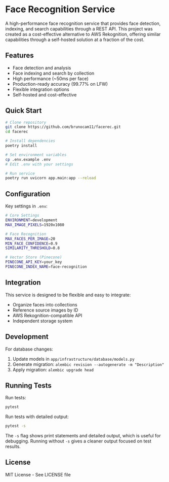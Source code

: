 # Face Recognition Service

A high-performance face recognition service that provides face detection, indexing, and search capabilities through a REST API. This project was created as a cost-effective alternative to AWS Rekognition, offering similar capabilities through a self-hosted solution at a fraction of the cost.

## Features

- Face detection and analysis
- Face indexing and search by collection
- High performance (~50ms per face)
- Production-ready accuracy (99.77% on LFW)
- Flexible integration options
- Self-hosted and cost-effective

## Quick Start

```bash
# Clone repository
git clone https://github.com/brunocam11/facerec.git
cd facerec

# Install dependencies
poetry install

# Set environment variables
cp .env.example .env
# Edit .env with your settings

# Run service
poetry run uvicorn app.main:app --reload
```

## Configuration

Key settings in `.env`:
```bash
# Core Settings
ENVIRONMENT=development
MAX_IMAGE_PIXELS=1920x1080

# Face Recognition
MAX_FACES_PER_IMAGE=20
MIN_FACE_CONFIDENCE=0.9
SIMILARITY_THRESHOLD=0.8

# Vector Store (Pinecone)
PINECONE_API_KEY=your_key
PINECONE_INDEX_NAME=face-recognition
```

## Integration

This service is designed to be flexible and easy to integrate:

- Organize faces into collections
- Reference source images by ID
- AWS Rekognition-compatible API
- Independent storage system

## Development

For database changes:
1. Update models in `app/infrastructure/database/models.py`
2. Generate migration: `alembic revision --autogenerate -m "Description"`
3. Apply migration: `alembic upgrade head`

## Running Tests

Run tests:
```bash
pytest
```

Run tests with detailed output:
```bash
pytest -s
```

The `-s` flag shows print statements and detailed output, which is useful for debugging. Running without `-s` gives a cleaner output focused on test results.

## License

MIT License - See LICENSE file 